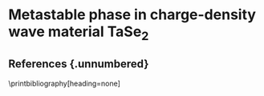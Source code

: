 
# Metastable phase in charge-density wave material TaSe$_2$

## References {.unnumbered}
\printbibliography[heading=none]
